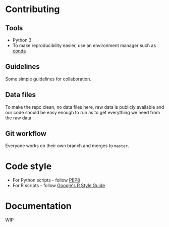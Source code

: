 # Contributing

## Tools

* Python 3
* To make reproducibility easier, use an environment manager such as [conda](https://github.com/edublancas/commons/blob/master/repos/conda.md)

## Guidelines

Some simple guidelines for collaboration.

## Data files

To make the repo clean, no data files here, raw data is publicly available and our code should be easy enough to run as to get everything we need from the raw data

## Git workflow

Everyone works on their own branch and merges to `master`.

# Code style

* For Python scripts - follow [PEP8](guides/pep8.md)
* For R scripts - follow [Google's R Style Guide](https://google.github.io/styleguide/Rguide.xml)

# Documentation

WIP
